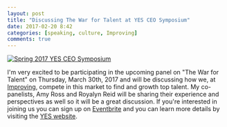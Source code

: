 ```yaml
---
layout: post
title: "Discussing The War for Talent at YES CEO Symposium"
date: 2017-02-20 8:42
categories: [speaking, culture, Improving]
comments: true
---
```

<a href="https://www.eventbrite.com/e/yes-ceo-symposium-spring-2017-tickets-31261389658" title="Spring 2017 YES CEO Symposium"><img src="{{ site.url }}/assets/images/2017-YES-symposium.jpg" alt="Spring 2017 YES CEO Symposium" class="hero"/></a>

I'm very excited to be participating in the upcoming panel on "The War for Talent" on Thursday, March 30th, 2017 and will be discussing how we, at [Improving](http://improving.com), compete in this market to find and growth top talent. My co-panelists, Amy Ross and Royalyn Reid will be sharing their experience and perspectives as well so it will be a great discussion. If you're interested in joining us you can sign up on [Eventbrite](https://www.eventbrite.com/e/yes-ceo-symposium-spring-2017-tickets-31261389658) and you can learn more details by visiting the [YES website](http://www.yourexecutivesymphony.org/events.html).
